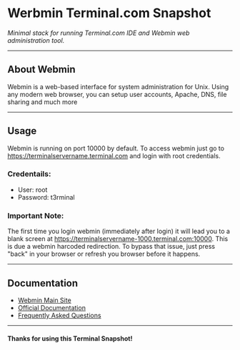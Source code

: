 # **Werbmin** Terminal.com Snapshot

*Minimal stack for running Terminal.com IDE and Webmin web administration tool.*

---

## About Webmin

Webmin is a web-based interface for system administration for Unix. 
Using any modern web browser, you can setup user accounts, Apache, DNS, file sharing and much more

---

## Usage

Webmin is running on port 10000 by default. 
To access webmin just go to https://terminalservername.terminal.com and login with root credentials.

### Credentails:

- User: root
- Password: t3rminal



### **Important Note:**

The first time you login webmin (immediately after login) it will lead you to a blank screen at https://terminalservername-1000.terminal.com:10000. 
This is due a webmin harcoded redirection. To bypass that issue, just press "back" in your browser or refresh you browser before it happens.

---

## Documentation

- [Webmin Main Site](http://www.webmin.com/)
- [Official Documentation](http://www.webmin.com/docs.html)
- [Frequently Asked Questions](http://www.webmin.com/faq.html)

---

#### Thanks for using this Terminal Snapshot!
